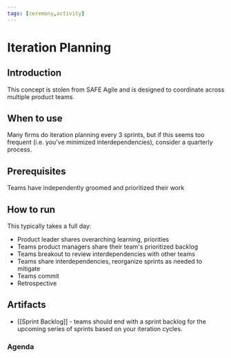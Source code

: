 ```yaml
---
tags: [ceremony,activity]
---
```

# Iteration Planning

## Introduction

This concept is stolen from SAFE Agile and is designed to coordinate across multiple product teams.

## When to use
Many firms do iteration planning every 3 sprints, but if this seems too frequent (i.e. you've minimized interdependencies), consider a quarterly process.

## Prerequisites
Teams have independently groomed and prioritized their work

## How to run

This typically takes a full day:

- Product leader shares overarching learning, priorities
- Teams product managers share their team's prioritized backlog
- Teams breakout to review interdependencies with other teams
- Teams share interdependencies, reorganize sprints as needed to mitigate
- Teams commit
- Retrospective

## Artifacts
- [[Sprint Backlog]] - teams should end with a sprint backlog for the upcoming series of sprints based on your iteration cycles.


### Agenda

